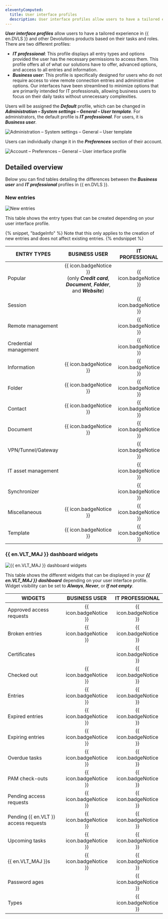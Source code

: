 ```yaml
---
eleventyComputed:
  title: User interface profiles
  description: User interface profiles allow users to have a tailored experience in {{ en.DVLS }} and other Devolutions products based on their tasks and roles.
---
```


***User interface profiles*** allow users to have a tailored experience in {{ en.DVLS }} and other Devolutions products
based on their tasks and roles. There are two different profiles:

* ***IT professional***: This profile displays all entry types and options provided the user has the necessary
  permissions to access them. This profile offers all of what our solutions have to offer, advanced options, and access
  to all entries and information.
* ***Business user***: This profile is specifically designed for users who do not require access to view remote
  connection entries and administrative options. Our interfaces have been streamlined to minimize options that are
  primarily intended for IT professionals, allowing business users to focus on their daily tasks without unnecessary
  complexities.

Users will be assigned the ***Default*** profile, which can be changed in
***Administration – System settings – General – User template***. For administrators, the default profile is
***IT professional***. For users, it is ***Business user***.

![Administration – System settings – General – User template](https://cdnweb.devolutions.net/docs/DVLS2022_2024_1.png)

Users can individually change it in the ***Preferences*** section of their account.

![Account – Preferences – General – User interface profile](https://cdnweb.devolutions.net/docs/DVLS2023_2024_1.png)

## Detailed overview

Below you can find tables detailing the differences between the ***Business user*** and ***IT professional*** profiles
in {{ en.DVLS }}.

### New entries

![New entries](https://cdnweb.devolutions.net/docs/DVLS2024_2024_1.png)

This table shows the entry types that can be created depending on your user interface profile.

{% snippet, "badgeInfo" %}
Note that this only applies to the creation of new entries and does not affect existing entries.
{% endsnippet %}

| ENTRY TYPES           |                                            BUSINESS USER                                            |    IT PROFESSIONAL     |
|-----------------------|:---------------------------------------------------------------------------------------------------:|:----------------------:|
| Popular               | {{ icon.badgeNotice }}<br>(only ***Credit card***, ***Document***, ***Folder***, and ***Website***) | {{ icon.badgeNotice }} |
| Session               |                                                                                                     | {{ icon.badgeNotice }} |
| Remote management     |                                                                                                     | {{ icon.badgeNotice }} |
| Credential management |                                                                                                     | {{ icon.badgeNotice }} |
| Information           |                                       {{ icon.badgeNotice }}                                        | {{ icon.badgeNotice }} |
| Folder                |                                       {{ icon.badgeNotice }}                                        | {{ icon.badgeNotice }} |
| Contact               |                                       {{ icon.badgeNotice }}                                        | {{ icon.badgeNotice }} |
| Document              |                                       {{ icon.badgeNotice }}                                        | {{ icon.badgeNotice }} |
| VPN/Tunnel/Gateway    |                                                                                                     | {{ icon.badgeNotice }} |
| IT asset management   |                                                                                                     | {{ icon.badgeNotice }} |
| Synchronizer          |                                                                                                     | {{ icon.badgeNotice }} |
| Miscellaneous         |                                       {{ icon.badgeNotice }}                                        | {{ icon.badgeNotice }} |
| Template              |                                       {{ icon.badgeNotice }}                                        | {{ icon.badgeNotice }} |

### {{ en.VLT_MAJ }} dashboard widgets

![{{ en.VLT_MAJ }} dashboard widgets](https://cdnweb.devolutions.net/docs/DVLS2025_2024_1.png)

This table shows the different widgets that can be displayed in your ***{{ en.VLT_MAJ }} dashboard*** depending on your
user interface profile. Widget visibility can be set to ***Always***, ***Never***, or ***If not empty***.

| WIDGETS                              |     BUSINESS USER      |    IT PROFESSIONAL     |
|--------------------------------------|:----------------------:|:----------------------:|
| Approved access requests             | {{ icon.badgeNotice }} | {{ icon.badgeNotice }} |
| Broken entries                       | {{ icon.badgeNotice }} | {{ icon.badgeNotice }} |
| Certificates                         |                        | {{ icon.badgeNotice }} |
| Checked out                          | {{ icon.badgeNotice }} | {{ icon.badgeNotice }} |
| Entries                              | {{ icon.badgeNotice }} | {{ icon.badgeNotice }} |
| Expired entries                      | {{ icon.badgeNotice }} | {{ icon.badgeNotice }} |
| Expiring entries                     | {{ icon.badgeNotice }} | {{ icon.badgeNotice }} |
| Overdue tasks                        | {{ icon.badgeNotice }} | {{ icon.badgeNotice }} |
| PAM check-outs                       | {{ icon.badgeNotice }} | {{ icon.badgeNotice }} |
| Pending access requests              | {{ icon.badgeNotice }} | {{ icon.badgeNotice }} |
| Pending {{ en.VLT }} access requests | {{ icon.badgeNotice }} | {{ icon.badgeNotice }} |
| Upcoming tasks                       | {{ icon.badgeNotice }} | {{ icon.badgeNotice }} |
| {{ en.VLT_MAJ }}s                    | {{ icon.badgeNotice }} | {{ icon.badgeNotice }} |
| Password ages                        |                        | {{ icon.badgeNotice }} |
| Types                                |                        | {{ icon.badgeNotice }} |